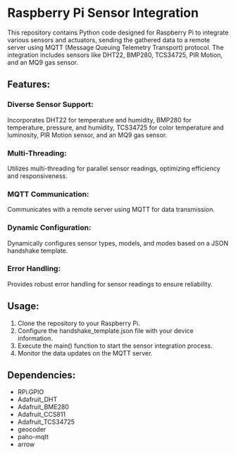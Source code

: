 # Raspberry Pi Sensor Integration
This repository contains Python code designed for Raspberry Pi to integrate various sensors and actuators, sending the gathered data to a remote server using MQTT (Message Queuing Telemetry Transport) protocol. The integration includes sensors like DHT22, BMP280, TCS34725, PIR Motion, and an MQ9 gas sensor.

## Features:
### Diverse Sensor Support: 
Incorporates DHT22 for temperature and humidity, BMP280 for temperature, pressure, and humidity, TCS34725 for color temperature and luminosity, PIR Motion sensor, and an MQ9 gas sensor.
### Multi-Threading: 
Utilizes multi-threading for parallel sensor readings, optimizing efficiency and responsiveness.
### MQTT Communication: 
Communicates with a remote server using MQTT for data transmission.
### Dynamic Configuration: 
Dynamically configures sensor types, models, and modes based on a JSON handshake template.
### Error Handling: 
Provides robust error handling for sensor readings to ensure reliability.

## Usage:
1. Clone the repository to your Raspberry Pi.
2. Configure the handshake_template.json file with your device information.
3. Execute the main() function to start the sensor integration process.
4. Monitor the data updates on the MQTT server.

## Dependencies:
- RPi.GPIO
- Adafruit_DHT
- Adafruit_BME280
- Adafruit_CCS811
- Adafruit_TCS34725
- geocoder
- paho-mqtt
- arrow
